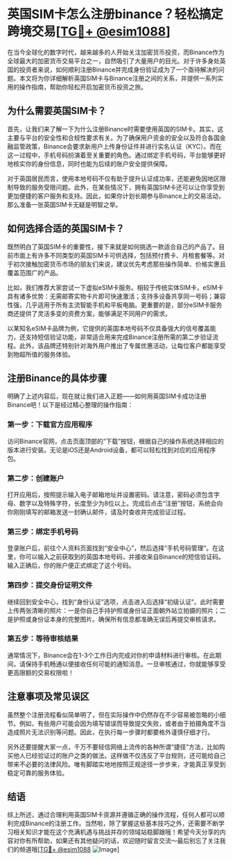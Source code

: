 # 英国SIM卡怎么注册binance？轻松搞定跨境交易[[TG💪+ @esim1088](https://t.me/s/esim1088)]

在当今全球化的数字时代，越来越多的人开始关注加密货币投资，而Binance作为全球最大的加密货币交易平台之一，自然吸引了大量用户的目光。对于许多身处英国的投资者来说，如何顺利注册Binance并完成身份验证成为了一个亟待解决的问题。本文将为你详细解析英国SIM卡与Binance注册之间的关系，并提供一系列实用的操作指南，帮助你轻松开启加密货币投资之旅。

## 为什么需要英国SIM卡？

首先，让我们来了解一下为什么注册Binance时需要使用英国的SIM卡。其实，这主要与平台的安全性和合规性要求有关。为了确保用户资金的安全以及符合各国金融监管政策，Binance会要求新用户上传身份证件并进行实名认证（KYC）。而在这一过程中，手机号码扮演着至关重要的角色。通过绑定手机号码，平台能够更好地核实你的身份信息，同时也能为后续的账户安全提供保障。

对于英国居民而言，使用本地号码不仅有助于提升认证成功率，还能避免因地区限制导致的服务受限问题。此外，在某些情况下，拥有英国SIM卡还可以让你享受到更加便捷的客户服务和支持。因此，如果你计划长期参与Binance上的交易活动，那么准备一张英国SIM卡无疑是明智之举。

## 如何选择合适的英国SIM卡？

既然明白了英国SIM卡的重要性，接下来就是如何挑选一款适合自己的产品了。目前市面上有许多不同类型的英国SIM卡可供选择，包括预付费卡、月租套餐等。对于初次接触加密货币市场的朋友们来说，建议优先考虑那些操作简单、价格实惠且覆盖范围广的产品。

比如，我们推荐大家尝试一下虚拟eSIM卡服务。相较于传统实体SIM卡，eSIM卡具有诸多优势：无需邮寄实物卡片即可快速激活；支持多设备共享同一号码；兼容性强，几乎适用于所有主流智能手机和平板电脑。更重要的是，部分eSIM卡服务商还提供了灵活多变的资费方案，能够满足不同用户的需求。

以某知名eSIM卡品牌为例，它提供的英国本地号码不仅具备强大的信号覆盖能力，还支持短信验证功能，非常适合用来完成Binance注册所需的第二步验证流程。此外，该品牌还特别针对海外用户推出了专属优惠活动，让每位客户都能享受到物超所值的服务体验。

## 注册Binance的具体步骤

明确了上述内容后，现在就让我们进入正题——如何用英国SIM卡成功注册Binance吧！以下是经过精心整理的操作指南：

### 第一步：下载官方应用程序
访问Binance官网，点击页面顶部的“下载”按钮，根据自己的操作系统选择相应的版本进行安装。无论是iOS还是Android设备，都可以轻松找到对应的应用程序包。

### 第二步：创建账户
打开应用后，按照提示输入电子邮箱地址并设置密码。请注意，密码必须包含字母、数字以及特殊字符，长度至少为8位以上。完成后点击“注册”按钮，系统会向你刚刚填写的邮箱发送一封确认邮件，请及时查收并完成验证过程。

### 第三步：绑定手机号码
登录账户后，前往个人资料页面找到“安全中心”，然后选择“手机号码管理”。在这里，你可以输入之前获取到的英国本地号码，并接收来自Binance的短信验证码。输入正确后，你的账户便正式绑定了这个号码。

### 第四步：提交身份证明文件
继续回到安全中心，找到“身份认证”选项，点击进入后选择“初级认证”。此时需要上传两张清晰的照片：一是你自己手持护照或身份证正面朝外站立拍摄的照片；二是护照或身份证本身的完整图片。确保所有信息都准确无误后再提交审核请求。

### 第五步：等待审核结果
通常情况下，Binance会在1-3个工作日内完成对你的申请材料进行审核。在此期间，请保持手机畅通以便接收任何可能的通知消息。一旦审核通过，你就能够享受更高限额的交易权限啦！

## 注意事项及常见误区

虽然整个注册流程看似简单明了，但在实际操作中仍然存在不少容易被忽略的小细节。例如，有些用户可能会因为填写错误而导致提交失败，或者由于拍摄角度不当造成照片无法识别等问题。因此，在执行每一步骤时都要格外谨慎仔细才行。

另外还要提醒大家一点，千万不要轻信网络上流传的各种所谓“捷径”方法，比如购买他人已经验证过的账户之类的做法。这样做不仅违反了平台规则，还可能给自己带来不必要的法律风险。唯有脚踏实地地按照正规途径一步步来，才能真正享受到稳定可靠的服务体验。

## 结语

综上所述，通过合理利用英国SIM卡资源并遵循正确的操作流程，任何人都可以顺利完成Binance的注册工作。当然啦，除了掌握这些基本技巧之外，还需要不断学习相关知识才能在这个充满机遇与挑战并存的领域站稳脚跟哦！希望今天分享的内容对你有所帮助，如果还有其他疑问的话，欢迎随时留言交流～最后别忘了关注我们的频道哦[[TG💪+ @esim1088](https://t.me/s/esim1088) ![Image](https://i.postimg.cc/4NQfJmqS/Snipaste-2025-05-13-00-14-12.png)]